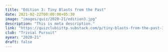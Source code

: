 ```yaml
---
title: "Edition 3: Tiny Blasts from the Past"
date: 2021-02-22T00:00:00+05:30
image: "images/quiz/2020-21/edition3.jpg"
description: "This is meta description."
link: "https://quizclubiittp.substack.com/p/tiny-blasts-from-the-past-3"
club: "Trivial Pursuit"
ayear: "2020-21"
draft: false
---
```

